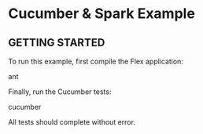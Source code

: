 Cucumber & Spark Example
=============================================

## GETTING STARTED

To run this example, first compile the Flex application:

  ant

Finally, run the Cucumber tests:

  cucumber

All tests should complete without error.